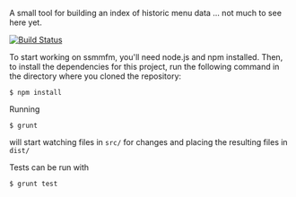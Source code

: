 A small tool for building an index of historic menu data … not much to see here yet.

[![Build Status](https://travis-ci.org/trevormunoz/ssmmfm.svg?branch=app-code-views)](https://travis-ci.org/trevormunoz/ssmmfm)

To start working on ssmmfm, you'll need node.js and npm installed. Then, to install the dependencies for this project, run the following command in the directory where you cloned the repository:


```
$ npm install
```

Running
```
$ grunt
```

will start watching files in `src/` for changes and placing the resulting files in `dist/`

Tests can be run with 
```
$ grunt test
```
